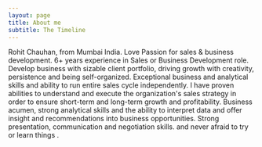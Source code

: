 ```yaml
---
layout: page
title: About me
subtitle: The Timeline
---
```


Rohit Chauhan, from Mumbai India.
Love Passion for sales & business development.
6+ years experience in Sales or Business Development role.
Develop business with sizable client portfolio, driving growth with creativity, persistence and being self-organized.
Exceptional business and analytical skills and ability to run entire sales cycle independently.
I have proven abilities to understand and execute the organization's sales strategy in order to ensure short-term and long-term growth and profitability.
Business acumen, strong analytical skills and the ability to interpret data and offer insight and recommendations into business opportunities.
Strong presentation, communication and negotiation skills. and never afraid to try or learn things .


